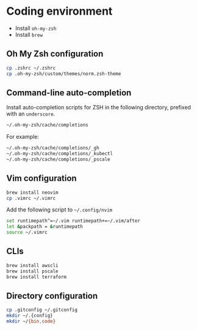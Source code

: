 # Coding environment

* Install `oh-my-zsh`
* Install `brew`

## Oh My Zsh configuration

```bash
cp .zshrc ~/.zshrc
cp .oh-my-zsh/custom/themes/norm.zsh-theme
```

## Command-line auto-completion

Install auto-completion scripts for ZSH in the following directory, prefixed with an `underscore`.

```bash
~/.oh-my-zsh/cache/completions
```

For example:
```bash
~/.oh-my-zsh/cache/completions/_gh
~/.oh-my-zsh/cache/completions/_kubectl
~/.oh-my-zsh/cache/completions/_pscale
```

## Vim configuration

```bash
brew install neovim
cp .vimrc ~/.vimrc
```

Add the following script to `~/.config/nvim`

```bash
set runtimepath^=~/.vim runtimepath+=~/.vim/after
let &packpath = &runtimepath
source ~/.vimrc
```

## CLIs

```bash
brew install awscli
brew install pscale
brew install terraform
```

## Directory configuration

```bash
cp .gitconfig ~/.gitconfig
mkdir ~/.{config}
mkdir ~/{bin,code}
```

